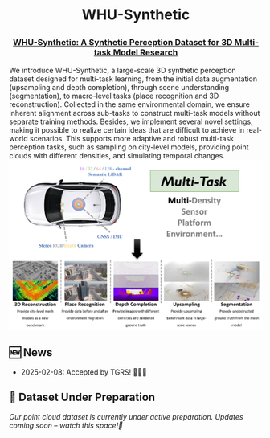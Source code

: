 <h1 align="center"> <p> WHU-Synthetic </p></h1>
<h3 align="center">
<a href="https://github.com/WHU-USI3DV/WHU-Railway3D/" target="_blank">WHU-Synthetic: A Synthetic Perception Dataset for 3D Multi-task Model Research</a>
</h3>
We introduce WHU-Synthetic, a large-scale 3D synthetic perception dataset designed for multi-task learning, from the initial data augmentation (upsampling and depth completion), through scene understanding (segmentation), to macro-level tasks (place recognition and 3D reconstruction). Collected in the same environmental domain, we ensure inherent alignment across sub-tasks to construct multi-task models without separate training methods. Besides, we implement several novel settings, making it possible to realize certain ideas that are difficult to achieve in real-world scenarios. This supports more adaptive and robust multi-task perception tasks, such as sampling on city-level models, providing point clouds with different densities, and simulating temporal changes.

<img src="media/teaser.jpg" alt="Intro" style="zoom:100%;" />

## 🆕 News
- 2025-02-08:  Accepted by TGRS! 🎉🎉🎉

## **🚧 Dataset Under Preparation**

_Our point cloud dataset is currently under active preparation. Updates coming soon – watch this space!👀_
